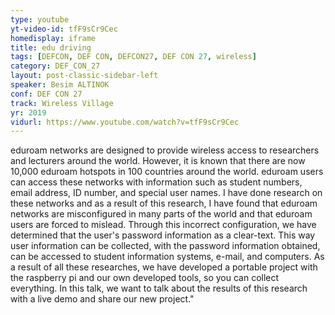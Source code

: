 ```yaml
---
type: youtube
yt-video-id: tfF9sCr9Cec
homedisplay: iframe
title: edu driving
tags: [DEFCON, DEF CON, DEFCON27, DEF CON 27, wireless]
category: DEF_CON_27
layout: post-classic-sidebar-left
speaker: Besim ALTINOK
conf: DEF CON 27
track: Wireless Village
yr: 2019
vidurl: https://www.youtube.com/watch?v=tfF9sCr9Cec
---
```

eduroam networks are designed to provide wireless access to researchers and lecturers around the world. However, it is known that there are now 10,000 eduroam hotspots in 100 countries around the world. eduroam users can access these networks with information such as student numbers, email address, ID number, and special user names. I have done research on these networks and as a result of this research, I have found that eduroam networks are misconfigured in many parts of the world and that eduroam users are forced to mislead. Through this incorrect configuration, we have determined that the user's password information as a clear-text. This way user information can be collected, with the password information obtained, can be accessed to student information systems, e-mail, and computers. As a result of all these researches, we have developed a portable project with the raspberry pi and our own developed tools, so you can collect everything. In this talk, we want to talk about the results of this research with a live demo and share our new project."